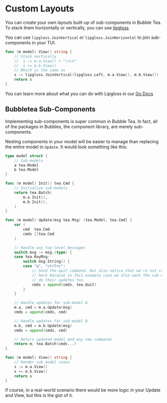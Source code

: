 # Custom Layouts

You can create your own layouts built-up of sub-components in Bubble Tea. 
To stack them horizontally or vertically, you can use [lipgloss](https://github.com/charmbracelet/lipgloss/)

You can use `lipgloss.JoinVertical` or `lipgloss.JoinHorizontal` to join sub-components in your TUI.
```go
func (m model) View() string {
	// Stack vertically
	//	s := m.a.View() + "\n\n"
	//	s += m.b.View()
	// Which is the same as 
	s := lipgloss.JoinVertical(lipgloss.Left, m.a.View(), m.b.View())
	return s
}
```
You can learn more about what you can do with Lipgloss in our [Go Docs](https://pkg.go.dev/github.com/charmbracelet/lipgloss)

## Bubbletea Sub-Components

Implementing sub-components is super common in Bubble Tea. In fact, all of the packages in Bubbles, the component library, are merely sub-components.

Nesting components in your model will be easier to manage than replacing the entire model in `Update`. It would look something like this:

```go
type model struct {
	// Sub-models
	a tea.Model
	b tea.Model
}

func (m model) Init() tea.Cmd {
	// Initialize sub-models
	return tea.Batch(
		m.a.Init(),
		m.b.Init(),
	)
}

func (m model) Update(msg tea.Msg) (tea.Model, tea.Cmd) {
	var (
		cmd  tea.Cmd
		cmds []tea.Cmd
	)

	// Handle any top-level messages
	switch msg := msg.(type) {
	case tea.KeyMsg:
		switch msg.String() {
		case "q", "ctrl+c":
			// Send the quit command. But also notice that we're not returning
			// here because in this example case we also want the sub-models to
			// do their updates too.
			cmds = append(cmds, tea.Quit)
		}
	}

	// Handle updates for sub-model A
	m.a, cmd = m.a.Update(msg)
	cmds = append(cmds, cmd)

	// Handle updates for sub-model B
	m.b, cmd = m.b.Update(msg)
	cmds = append(cmds, cmd)

	// Return updated model and any new commands
	return m, tea.Batch(cmds...)
}

func (m model) View() string {
	// Render sub model views
	s := m.a.View()
	s += m.b.View()
	return s
}
```

If course, in a real-world scenario there would be more logic in your Update and View, but this is the gist of it.
